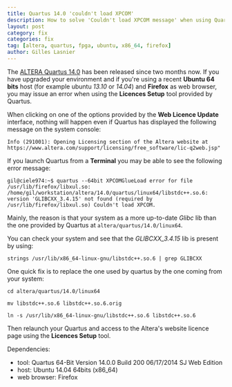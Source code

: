 ```yaml
---
title: Quartus 14.0 'couldn't load XPCOM'
description: How to solve 'Couldn't load XPCOM message' when using Quartus 14.0 licences setup tool on Ubuntu x86_64.
layout: post
category: fix
categories: fix
tag: [altera, quartus, fpga, ubuntu, x86_64, firefox]
author: Gilles Lasnier
---
```


The [ALTERA Quartus 14.0](http://www.altera.com/products/software/sfw-index.jsp) has been released since two months now. If you have upgraded your environment and if you're using a recent **Ubuntu 64 bits** host (for example ubuntu *13.10* or *14.04*) and **Firefox** as web browser, you may issue an error when using the **Licences Setup** tool<!--more--> provided by Quartus.

When clicking on one of the options provided by the **Web Licence Update** interface, nothing will happen even if Quartus has displayed the following message on the system console: 

`Info (291001): Opening Licensing section of the Altera website at https://www.altera.com/support/licensing/free_software/lic-q2web.jsp"`

If you launch Quartus from a **Terminal** you may be able to see the following error message:

`gil@ciele974:~$ quartus --64bit
XPCOMGlueLoad error for file /usr/lib/firefox/libxul.so:
/home/gil/workstation/altera/14.0/quartus/linux64/libstdc++.so.6: version 'GLIBCXX_3.4.15' not found (required by /usr/lib/firefox/libxul.so)
Couldn't load XPCOM.`

Mainly, the reason is that your system as a more up-to-date *Glibc* lib than the one provided by Quartus at `altera/quartus/14.0/linux64`.

You can check your system and see that the *GLIBCXX_3.4.15* lib is present by using: 

`strings /usr/lib/x86_64-linux-gnu/libstdc++.so.6 | grep GLIBCXX`

One quick fix is to replace the one used by quartus by the one coming from your system:

`cd altera/quartus/14.0/linux64`

`mv libstdc++.so.6 libstdc++.so.6.orig`

`ln -s /usr/lib/x86_64-linux-gnu/libstdc++.so.6 libstdc++.so.6`

Then relaunch your Quartus and access to the Altera's website licence page using the **Licences Setup** tool.


Dependencies:

* tool: Quartus 64-Bit Version 14.0.0 Build 200 06/17/2014 SJ Web Edition
* host: Ubuntu 14.04 64bits (x86_64)
* web browser: Firefox
